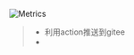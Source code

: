 ![Metrics](https://metrics.lecoq.io/TimorPic?template=classic&config.timezone=Asia%2FShanghai)

> - 利用action推送到gitee
> - 
>
> 